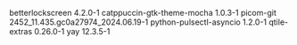 betterlockscreen 4.2.0-1
catppuccin-gtk-theme-mocha 1.0.3-1
picom-git 2452_11.435.gc0a27974_2024.06.19-1
python-pulsectl-asyncio 1.2.0-1
qtile-extras 0.26.0-1
yay 12.3.5-1
